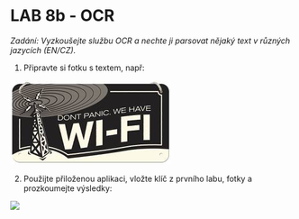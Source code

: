 # LAB 8b - OCR

*Zadání: Vyzkoušejte službu OCR a nechte ji parsovat nějaký text v různých jazycích (EN/CZ).*

1. Připravte si fotku s textem, např: 

![](img/ocr_1_image.jpg)

2. Použijte přiloženou aplikaci, vložte klíč z prvního labu, fotky a prozkoumejte výsledky:

![](img/ocr_1_result.png.jpg)
